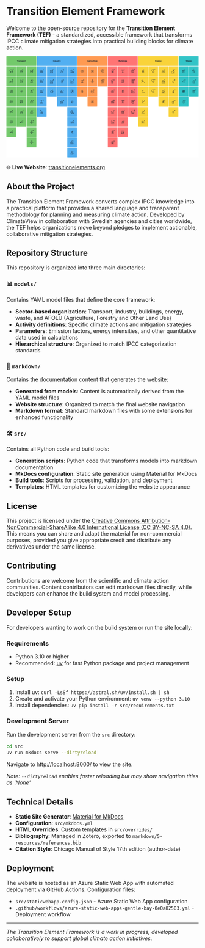 
# Transition Element Framework

Welcome to the open-source repository for the **Transition Element Framework (TEF)** - a standardized, accessible framework that transforms IPCC climate mitigation strategies into practical building blocks for climate action.

![Transition Element Periodic Table](/markdown/images/periodic_table.svg "The Transition Element Framework")


🌐 **Live Website**: [transitionelements.org](https://transitionelements.org)

## About the Project

The Transition Element Framework converts complex IPCC knowledge into a practical platform that provides a shared language and transparent methodology for planning and measuring climate action. Developed by ClimateView in collaboration with Swedish agencies and cities worldwide, the TEF helps organizations move beyond pledges to implement actionable, collaborative mitigation strategies.

## Repository Structure

This repository is organized into three main directories:

### 📊 `models/`
Contains YAML model files that define the core framework:
- **Sector-based organization**: Transport, industry, buildings, energy, waste, and AFOLU (Agriculture, Forestry and Other Land Use)
- **Activity definitions**: Specific climate actions and mitigation strategies
- **Parameters**: Emission factors, energy intensities, and other quantitative data used in calculations
- **Hierarchical structure**: Organized to match IPCC categorization standards

### 📝 `markdown/`
Contains the documentation content that generates the website:
- **Generated from models**: Content is automatically derived from the YAML model files
- **Website structure**: Organized to match the final website navigation
- **Markdown format**: Standard markdown files with some extensions for enhanced functionality

### 🛠️ `src/`
Contains all Python code and build tools:
- **Generation scripts**: Python code that transforms models into markdown documentation
- **MkDocs configuration**: Static site generation using Material for MkDocs
- **Build tools**: Scripts for processing, validation, and deployment
- **Templates**: HTML templates for customizing the website appearance

## License

This project is licensed under the [Creative Commons Attribution-NonCommercial-ShareAlike 4.0 International License (CC BY-NC-SA 4.0)](https://creativecommons.org/licenses/by-nc-sa/4.0/). This means you can share and adapt the material for non-commercial purposes, provided you give appropriate credit and distribute any derivatives under the same license.

## Contributing

Contributions are welcome from the scientific and climate action communities. Content contributors can edit markdown files directly, while developers can enhance the build system and model processing.

## Developer Setup

For developers wanting to work on the build system or run the site locally:

### Requirements
- Python 3.10 or higher
- Recommended: [uv](https://docs.astral.sh/uv/) for fast Python package and project management

### Setup
1. Install uv: `curl -LsSf https://astral.sh/uv/install.sh | sh`
2. Create and activate your Python environment: `uv venv --python 3.10`
3. Install dependencies: `uv pip install -r src/requirements.txt`

### Development Server
Run the development server from the `src` directory:
```bash
cd src
uv run mkdocs serve --dirtyreload
```
Navigate to <http://localhost:8000/> to view the site.

*Note: `--dirtyreload` enables faster reloading but may show navigation titles as 'None'*

## Technical Details

- **Static Site Generator**: [Material for MkDocs](https://squidfunk.github.io/mkdocs-material/)
- **Configuration**: `src/mkdocs.yml`
- **HTML Overrides**: Custom templates in `src/overrides/`
- **Bibliography**: Managed in Zotero, exported to `markdown/5-resources/references.bib`
- **Citation Style**: Chicago Manual of Style 17th edition (author-date)

## Deployment

The website is hosted as an Azure Static Web App with automated deployment via GitHub Actions. Configuration files:
- `src/staticwebapp.config.json` - Azure Static Web App configuration
- `.github/workflows/azure-static-web-apps-gentle-bay-0e0a82503.yml` - Deployment workflow

---

*The Transition Element Framework is a work in progress, developed collaboratively to support global climate action initiatives.*

